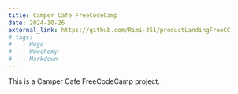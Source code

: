 ```yaml
---
title: Camper Cafe FreeCodeCamp
date: 2024-10-26
external_link: https://github.com/Rimi-351/productLandingFreeCC
# tags:
#   - Hugo
#   - Wowchemy
#   - Markdown
---
```


This is a Camper Cafe FreeCodeCamp project.

<!--more-->
